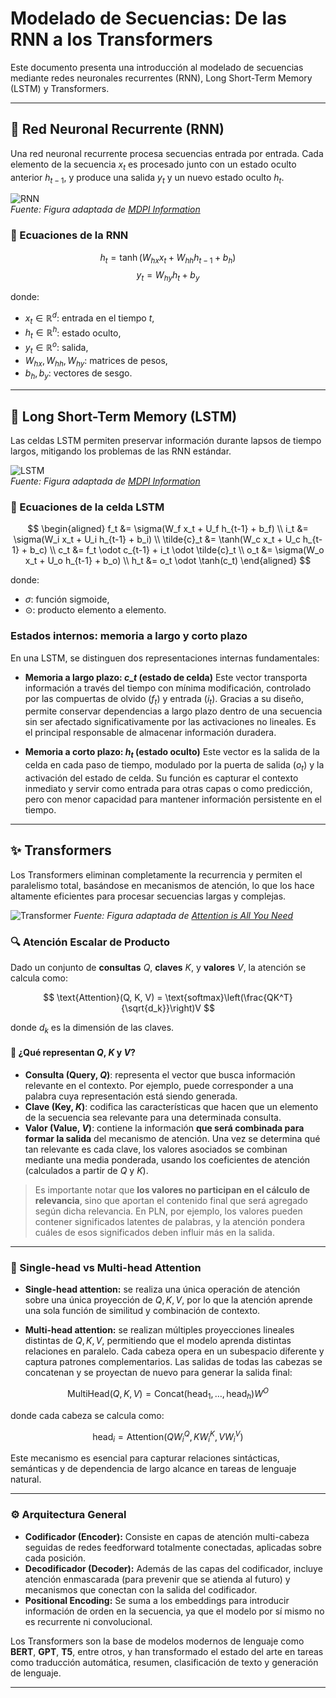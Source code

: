 
# Modelado de Secuencias: De las RNN a los Transformers

Este documento presenta una introducción al modelado de secuencias mediante redes neuronales recurrentes (RNN), Long Short-Term Memory (LSTM) y Transformers.

---

## 🧠 Red Neuronal Recurrente (RNN)

Una red neuronal recurrente procesa secuencias entrada por entrada. Cada elemento de la secuencia $x_t$ es procesado junto con un estado oculto anterior $h_{t-1}$, y produce una salida $y_t$ y un nuevo estado oculto $h_t$.

![RNN](figs/rnn.png)  
*Fuente: Figura adaptada de [MDPI Information](https://www.mdpi.com/2078-2489/15/9/517)*

### 📐 Ecuaciones de la RNN

$$
h_t = \tanh(W_{hx} x_t + W_{hh} h_{t-1} + b_h)
$$
$$
y_t = W_{hy} h_t + b_y
$$

donde:
- $x_t \in \mathbb{R}^d$: entrada en el tiempo $t$,
- $h_t \in \mathbb{R}^h$: estado oculto,
- $y_t \in \mathbb{R}^o$: salida,
- $W_{hx}, W_{hh}, W_{hy}$: matrices de pesos,
- $b_h, b_y$: vectores de sesgo.

---

## 🔁 Long Short-Term Memory (LSTM)

Las celdas LSTM permiten preservar información durante lapsos de tiempo largos, mitigando los problemas de las RNN estándar.

![LSTM](figs/lstm.png)  
*Fuente: Figura adaptada de [MDPI Information](https://www.mdpi.com/2078-2489/15/9/517)*

### 🔣 Ecuaciones de la celda LSTM

$$
\begin{aligned}
f_t &= \sigma(W_f x_t + U_f h_{t-1} + b_f) \\
i_t &= \sigma(W_i x_t + U_i h_{t-1} + b_i) \\
\tilde{c}_t &= \tanh(W_c x_t + U_c h_{t-1} + b_c) \\
c_t &= f_t \odot c_{t-1} + i_t \odot \tilde{c}_t \\
o_t &= \sigma(W_o x_t + U_o h_{t-1} + b_o) \\
h_t &= o_t \odot \tanh(c_t)
\end{aligned}
$$

donde:
- $\sigma$: función sigmoide,
- $\odot$: producto elemento a elemento.

### Estados internos: memoria a largo y corto plazo

En una LSTM, se distinguen dos representaciones internas fundamentales:

* **Memoria a largo plazo: $c\_t$ (estado de celda)**
  Este vector transporta información a través del tiempo con mínima modificación, controlado por las compuertas de olvido ($f_t$) y entrada ($i_t$). Gracias a su diseño, permite conservar dependencias a largo plazo dentro de una secuencia sin ser afectado significativamente por las activaciones no lineales. Es el principal responsable de almacenar información duradera.

* **Memoria a corto plazo: $h_t$ (estado oculto)**
  Este vector es la salida de la celda en cada paso de tiempo, modulado por la puerta de salida ($o_t$) y la activación del estado de celda. Su función es capturar el contexto inmediato y servir como entrada para otras capas o como predicción, pero con menor capacidad para mantener información persistente en el tiempo.


---
## ✨ Transformers

Los Transformers eliminan completamente la recurrencia y permiten el paralelismo total, basándose en mecanismos de atención, lo que los hace altamente eficientes para procesar secuencias largas y complejas.

![Transformer](figs/transformer.png)
*Fuente: Figura adaptada de [Attention is All You Need](https://arxiv.org/pdf/1706.03762)*

### 🔍 Atención Escalar de Producto

Dado un conjunto de **consultas** $Q$, **claves** $K$, y **valores** $V$, la atención se calcula como:

$$
\text{Attention}(Q, K, V) = \text{softmax}\left(\frac{QK^T}{\sqrt{d_k}}\right)V
$$

donde $d_k$ es la dimensión de las claves.

#### 📌 ¿Qué representan $Q$, $K$ y $V$?

* **Consulta (Query, $Q$)**: representa el vector que busca información relevante en el contexto. Por ejemplo, puede corresponder a una palabra cuya representación está siendo generada.
* **Clave (Key, $K$)**: codifica las características que hacen que un elemento de la secuencia sea relevante para una determinada consulta.
* **Valor (Value, $V$)**: contiene la información **que será combinada para formar la salida** del mecanismo de atención. Una vez se determina qué tan relevante es cada clave, los valores asociados se combinan mediante una media ponderada, usando los coeficientes de atención (calculados a partir de $Q$ y $K$).

> Es importante notar que **los valores no participan en el cálculo de relevancia**, sino que aportan el contenido final que será agregado según dicha relevancia. En PLN, por ejemplo, los valores pueden contener significados latentes de palabras, y la atención pondera cuáles de esos significados deben influir más en la salida.

---

### 🧩 Single-head vs Multi-head Attention

* **Single-head attention:** se realiza una única operación de atención sobre una única proyección de $Q, K, V$, por lo que la atención aprende una sola función de similitud y combinación de contexto.

* **Multi-head attention:** se realizan múltiples proyecciones lineales distintas de $Q, K, V$, permitiendo que el modelo aprenda distintas relaciones en paralelo. Cada cabeza opera en un subespacio diferente y captura patrones complementarios. Las salidas de todas las cabezas se concatenan y se proyectan de nuevo para generar la salida final:

$$
\text{MultiHead}(Q, K, V) = \text{Concat}(\text{head}_1, \dots, \text{head}_h)W^O
$$

donde cada cabeza se calcula como:

$$
\text{head}_i = \text{Attention}(QW_i^Q, KW_i^K, VW_i^V)
$$

Este mecanismo es esencial para capturar relaciones sintácticas, semánticas y de dependencia de largo alcance en tareas de lenguaje natural.

---

### ⚙️ Arquitectura General

* **Codificador (Encoder):** Consiste en capas de atención multi-cabeza seguidas de redes feedforward totalmente conectadas, aplicadas sobre cada posición.
* **Decodificador (Decoder):** Además de las capas del codificador, incluye atención enmascarada (para prevenir que se atienda al futuro) y mecanismos que conectan con la salida del codificador.
* **Positional Encoding:** Se suma a los embeddings para introducir información de orden en la secuencia, ya que el modelo por sí mismo no es recurrente ni convolucional.

Los Transformers son la base de modelos modernos de lenguaje como **BERT**, **GPT**, **T5**, entre otros, y han transformado el estado del arte en tareas como traducción automática, resumen, clasificación de texto y generación de lenguaje.

---

